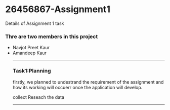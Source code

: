 # 26456867-Assignment1
Details of Assignment 1 task
<h3>Thre are two members in this project</h3>
<ul>
<li> Navjot Preet Kaur</li>
<li> Amandeep Kaur</li>
</li>
<hr>
<h3> Task1:Planning</h3>

<p> firstly, we planned to undestrand the requirement of the assignment and how its working will occuerr once the application will develop. </p>
<p> collect   Reseach the data</p>
<hr>

